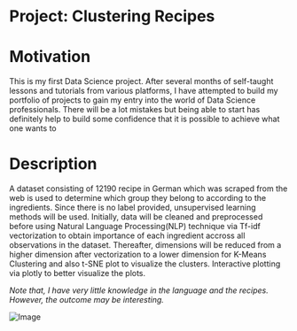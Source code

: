 # Project: Clustering Recipes

# Motivation

This is my first Data Science project. After several months of self-taught lessons and tutorials from various platforms, I have attempted to build my portfolio of projects to gain my entry into the world of Data Science professionals. There will be a lot mistakes but being able to start has definitely help to build some confidence that it is possible to achieve what one wants to

# Description

A dataset consisting of 12190 recipe in German which was scraped from the web is used to determine which group they belong to according to the ingredients. Since there is no label provided, unsupervised learning methods will be used. Initially, data will be cleaned and preprocessed before using Natural Language Processing(NLP) technique via Tf-idf vectorization to obtain importance of each ingredient accross all observations in the dataset. Thereafter, dimensions will be reduced from a higher dimension after vectorization to a lower dimension for K-Means Clustering and also t-SNE plot to visualize the clusters. Interactive plotting via plotly to better visualize the plots.

*Note that, I have very little knowledge in the language and the recipes. However, the outcome may be interesting.*

![Image](https://www.chefkoch.de/images/crop-616x288/magazin/sites/default/files/media/image/2019-05/20190426_Printpush_832x500.jpg)
